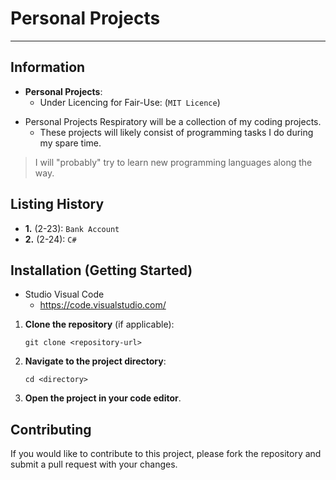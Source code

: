  # Personal Projects

---

## Information
* **Personal Projects**:
  * Under Licencing for Fair-Use: (`MIT Licence`)

- Personal Projects Respiratory will be a collection of my coding projects.
  	 - These projects will likely consist of programming tasks I do during my spare time.

> I will "probably" try to learn new programming languages along the way.
 
## Listing History
* **1.** (2-23): `Bank Account`
* **2.** (2-24): `C#`

## Installation (Getting Started)
* Studio Visual Code
  * https://code.visualstudio.com/
 
1. **Clone the repository** (if applicable):
   ```
   git clone <repository-url>
   ```

2. **Navigate to the project directory**:
   ```
   cd <directory>
   ```

3. **Open the project in your code editor**.

## Contributing

If you would like to contribute to this project, please fork the repository and submit a pull request with your changes. 

